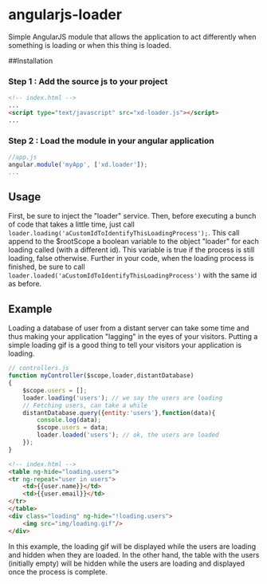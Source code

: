 angularjs-loader
================

Simple AngularJS module that allows the application to act differently when something is loading or when this thing is loaded.

##Installation

### Step 1 : Add the source js to your project

```html
<!-- index.html -->
...
<script type="text/javascript" src="xd-loader.js"></script>
...
```

### Step 2 : Load the module in your angular application
```javascript
//app.js
angular.module('myApp', ['xd.loader']);
...
```

## Usage

First, be sure to inject the "loader" service.
Then, before executing a bunch of code that takes a little time, just call `loader.loading('aCustomIdToIdentifyThisLoadingProcess');`.
This call append to the $rootScope a boolean variable to the object "loader" for each loading called (with a different id).
This variable is true if the process is still loading, false otherwise.
Further in your code, when the loading process is finished, be sure to call `loader.loaded('aCustomIdToIdentifyThisLoadingProcess')` with the same id as before.

## Example

Loading a database of user from a distant server can take some time and thus making your application "lagging" in the eyes of your visitors.
Putting a simple loading gif is a good thing to tell your visitors your application is loading.

```javascript
// controllers.js
function myController($scope,loader,distantDatabase)
{
    $scope.users = [];
    loader.loading('users'); // we say the users are loading
    // Fetching users, can take a while
    distantDatabase.query({entity:'users'},function(data){
        console.log(data);
        $scope.users = data;
        loader.loaded('users'); // ok, the users are loaded
    });
}

```

```html
<!-- index.html -->
<table ng-hide="loading.users">
<tr ng-repeat="user in users">
    <td>{{user.name}}</td>
    <td>{{user.email}}</td>
</tr>
</table>
<div class="loading" ng-hide="!loading.users">
    <img src="img/loading.gif"/>
</div>
```

In this example, the loading gif will be displayed while the users are loading and hidden when they are loaded.
In the other hand, the table with the users (initially empty) will be hidden while the users are loading and displayed once the process is complete.